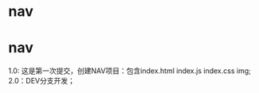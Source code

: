 # nav
nav
=================================
1.0: 这是第一次提交，创建NAV项目：包含index.html index.js index.css img;
2.0：DEV分支开发；